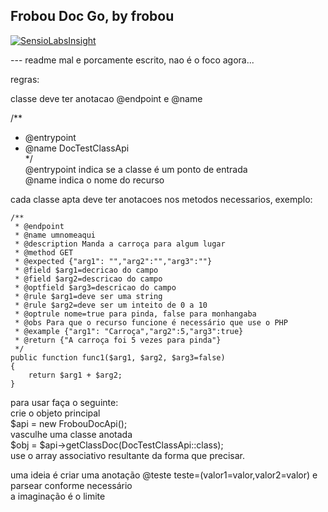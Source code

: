 ## Frobou Doc Go, by frobou ##
[![SensioLabsInsight](https://insight.sensiolabs.com/projects/f820acf8-7d51-45ad-8edd-bfb4c47f6284/small.png)](https://insight.sensiolabs.com/projects/f820acf8-7d51-45ad-8edd-bfb4c47f6284)  

--- readme mal e porcamente escrito, nao é o foco agora...

regras:

classe deve ter anotacao @endpoint e @name  

/**
 * @entrypoint  
 * @name DocTestClassApi  
 */  
@entrypoint indica se a classe é um ponto de entrada  
@name indica o nome do recurso  

cada classe apta deve ter anotacoes nos metodos necessarios, exemplo:

    /**
     * @endpoint
     * @name umnomeaqui
     * @description Manda a carroça para algum lugar
     * @method GET
     * @expected {"arg1": "","arg2":"","arg3":""}
     * @field $arg1=decricao do campo
     * @field $arg2=descricao do campo
     * @optfield $arg3=descricao do campo
     * @rule $arg1=deve ser uma string
     * @rule $arg2=deve ser um inteito de 0 a 10
     * @optrule nome=true para pinda, false para monhangaba
     * @obs Para que o recurso funcione é necessário que use o PHP
     * @example {"arg1": "Carroça","arg2":5,"arg3":true}
     * @return {"A carroça foi 5 vezes para pinda"}
     */
    public function func1($arg1, $arg2, $arg3=false)
    {
		return $arg1 + $arg2;
    }
    
para usar faça o seguinte:  
crie o objeto principal  
$api = new FrobouDocApi();  
vasculhe uma classe anotada  
$obj = $api->getClassDoc(DocTestClassApi::class);  
use o array associativo resultante da forma que precisar.  

uma ideia é criar uma anotação @teste teste=(valor1=valor,valor2=valor) e parsear conforme necessário  
a imaginação é o limite
